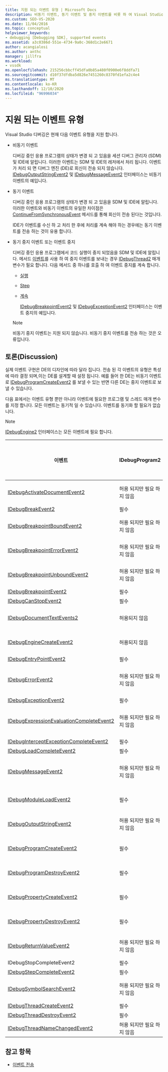 ```yaml
---
title: 지원 되는 이벤트 유형 | Microsoft Docs
description: 비동기 이벤트, 동기 이벤트 및 중지 이벤트를 비롯 하 여 Visual Studio 디버깅에서 지 원하는 이벤트 형식에 대해 알아봅니다.
ms.custom: SEO-VS-2020
ms.date: 11/04/2016
ms.topic: conceptual
helpviewer_keywords:
- debugging [Debugging SDK], supported events
ms.assetid: a3c0386d-551e-4734-9a0c-368d1c2e6671
author: acangialosi
ms.author: anthc
manager: jillfra
ms.workload:
- vssdk
ms.openlocfilehash: 215256cbbcff45dfa0b85a480f0900e6f8ddfa71
ms.sourcegitcommit: d10f37dfdba5d826e7451260c8370fd1efa2c4e4
ms.translationtype: MT
ms.contentlocale: ko-KR
ms.lasthandoff: 12/10/2020
ms.locfileid: "96996034"
---
```

# <a name="supported-event-types"></a>지원 되는 이벤트 유형
Visual Studio 디버깅은 현재 다음 이벤트 유형을 지원 합니다.

- 비동기 이벤트

   디버깅 중인 응용 프로그램의 상태가 변경 되 고 있음을 세션 디버그 관리자 (SDM) 및 IDE에 알립니다. 이러한 이벤트는 SDM 및 IDE의 레저에서 처리 됩니다. 이벤트가 처리 되 면 디버그 엔진 (DE)로 회신이 전송 되지 않습니다. [IDebugOutputStringEvent2](../../extensibility/debugger/reference/idebugoutputstringevent2.md) 및 [IDebugMessageEvent2](../../extensibility/debugger/reference/idebugmessageevent2.md) 인터페이스는 비동기 이벤트의 예입니다.

- 동기 이벤트

   디버깅 중인 응용 프로그램의 상태가 변경 되 고 있음을 SDM 및 IDE에 알립니다. 이러한 이벤트와 비동기 이벤트의 유일한 차이점은 [ContinueFromSynchronousEvent](../../extensibility/debugger/reference/idebugengine2-continuefromsynchronousevent.md) 메서드를 통해 회신이 전송 된다는 것입니다.

   IDE가 이벤트를 수신 하 고 처리 한 후에 처리를 계속 해야 하는 경우에는 동기 이벤트를 전송 하는 것이 유용 합니다.

- 동기 중지 이벤트 또는 이벤트 중지

   디버깅 중인 응용 프로그램에서 코드 실행이 중지 되었음을 SDM 및 IDE에 알립니다. 메서드 [이벤트](../../extensibility/debugger/reference/idebugeventcallback2-event.md)를 사용 하 여 중지 이벤트를 보내는 경우 [IDebugThread2](../../extensibility/debugger/reference/idebugthread2.md) 매개 변수가 필요 합니다. 다음 메서드 중 하나를 호출 하 여 이벤트 중지를 계속 합니다.

  - [실행](../../extensibility/debugger/reference/idebugprogram2-execute.md)

  - [Step](../../extensibility/debugger/reference/idebugprogram2-step.md)

  - [계속](../../extensibility/debugger/reference/idebugprogram2-continue.md)

    [IDebugBreakpointEvent2](../../extensibility/debugger/reference/idebugbreakpointevent2.md) 및 [IDebugExceptionEvent2](../../extensibility/debugger/reference/idebugexceptionevent2.md) 인터페이스는 이벤트 중지의 예입니다.

  > [!NOTE]
  > 비동기 중지 이벤트는 지원 되지 않습니다. 비동기 중지 이벤트를 전송 하는 것은 오류입니다.

## <a name="discussion"></a>토론(Discussion)
 실제 이벤트 구현은 DE의 디자인에 따라 달라 집니다. 전송 된 각 이벤트의 유형은 특성에 따라 결정 되며,이는 DE를 설계할 때 설정 됩니다. 예를 들어 한 DE는 비동기 이벤트로 [IDebugProgramCreateEvent2](../../extensibility/debugger/reference/idebugprogramcreateevent2.md) 를 보낼 수 있는 반면 다른 DE는 중지 이벤트로 보낼 수 있습니다.

 다음 표에서는 이벤트 유형 뿐만 아니라 이벤트에 필요한 프로그램 및 스레드 매개 변수를 지정 합니다. 모든 이벤트는 동기적 일 수 있습니다. 이벤트를 동기화 할 필요가 없습니다.

> [!NOTE]
> [IDebugEngine2](../../extensibility/debugger/reference/idebugengine2.md) 인터페이스는 모든 이벤트에 필요 합니다.

|이벤트|IDebugProgram2|IDebugThread2|이벤트 중지|
|-----------|--------------------|-------------------|---------------------|
|[IDebugActivateDocumentEvent2](../../extensibility/debugger/reference/idebugactivatedocumentevent2.md)|허용 되지만 필요 하지 않음|허용 되지만 필요 하지 않음|아니요|
|[IDebugBreakEvent2](../../extensibility/debugger/reference/idebugbreakevent2.md)|필수|필수|yes|
|[IDebugBreakpointBoundEvent2](../../extensibility/debugger/reference/idebugbreakpointboundevent2.md)|허용 되지만 필요 하지 않음|허용 되지만 필요 하지 않음|아니요|
|[IDebugBreakpointErrorEvent2](../../extensibility/debugger/reference/idebugbreakpointerrorevent2.md)|허용 되지만 필요 하지 않음|허용 되지만 필요 하지 않음|아니요|
|[IDebugBreakpointUnboundEvent2](../../extensibility/debugger/reference/idebugbreakpointunboundevent2.md)|허용 되지만 필요 하지 않음|허용 되지만 필요 하지 않음|아니요|
|[IDebugBreakpointEvent2](../../extensibility/debugger/reference/idebugbreakpointevent2.md)|필수|필수|yes|
|[IDebugCanStopEvent2](../../extensibility/debugger/reference/idebugcanstopevent2.md)|필수|필수|예|
|[IDebugDocumentTextEvents2](../../extensibility/debugger/reference/idebugdocumenttextevents2.md)|허용되지 않음|허용되지 않음|아니요|
|[IDebugEngineCreateEvent2](../../extensibility/debugger/reference/idebugenginecreateevent2.md)|허용되지 않음|허용되지 않음|아니요|
|[IDebugEntryPointEvent2](../../extensibility/debugger/reference/idebugentrypointevent2.md)|필수|필수|yes|
|[IDebugErrorEvent2](../../extensibility/debugger/reference/idebugerrorevent2.md)|허용 되지만 필요 하지 않음|허용 되지만 필요 하지 않음|가능 여부|
|[IDebugExceptionEvent2](../../extensibility/debugger/reference/idebugexceptionevent2.md)|필수|필수|yes|
|[IDebugExpressionEvaluationCompleteEvent2](../../extensibility/debugger/reference/idebugexpressionevaluationcompleteevent2.md)|허용 되지만 필요 하지 않음|허용 되지만 필요 하지 않음|가능 여부|
|[IDebugInterceptExceptionCompleteEvent2](../../extensibility/debugger/reference/idebuginterceptexceptioncompleteevent2.md)|필수|필수|yes|
|[IDebugLoadCompleteEvent2](../../extensibility/debugger/reference/idebugloadcompleteevent2.md)|필수|필수|yes|
|[IDebugMessageEvent2](../../extensibility/debugger/reference/idebugmessageevent2.md)|허용 되지만 필요 하지 않음|허용 되지만 필요 하지 않음|가능 여부|
|[IDebugModuleLoadEvent2](../../extensibility/debugger/reference/idebugmoduleloadevent2.md)|필수|허용 되지만 필요 하지 않음|아니요|
|[IDebugOutputStringEvent2](../../extensibility/debugger/reference/idebugoutputstringevent2.md)|허용 되지만 필요 하지 않음|허용 되지만 필요 하지 않음|아니요|
|[IDebugProgramCreateEvent2](../../extensibility/debugger/reference/idebugprogramcreateevent2.md)|필수|허용 되지만 필요 하지 않음|아니요|
|[IDebugProgramDestroyEvent2](../../extensibility/debugger/reference/idebugprogramdestroyevent2.md)|필수|허용 되지만 필요 하지 않음|아니요|
|[IDebugPropertyCreateEvent2](../../extensibility/debugger/reference/idebugpropertycreateevent2.md)|필수|허용 되지만 필요 하지 않음|아니요|
|[IDebugPropertyDestroyEvent2](../../extensibility/debugger/reference/idebugpropertydestroyevent2.md)|필수|허용 되지만 필요 하지 않음|아니요|
|[IDebugReturnValueEvent2](../../extensibility/debugger/reference/idebugreturnvalueevent2.md)|허용 되지만 필요 하지 않음|허용 되지만 필요 하지 않음|아니요|
|IDebugStopCompleteEvent2|필수|필수|yes|
|[IDebugStepCompleteEvent2](../../extensibility/debugger/reference/idebugstepcompleteevent2.md)|필수|필수|yes|
|[IDebugSymbolSearchEvent2](../../extensibility/debugger/reference/idebugsymbolsearchevent2.md)|허용 되지만 필요 하지 않음|허용 되지만 필요 하지 않음|아니요|
|[IDebugThreadCreateEvent2](../../extensibility/debugger/reference/idebugthreadcreateevent2.md)|필수|필수|예|
|[IDebugThreadDestroyEvent2](../../extensibility/debugger/reference/idebugthreaddestroyevent2.md)|필수|필수|예|
|[IDebugThreadNameChangedEvent2](../../extensibility/debugger/reference/idebugthreadnamechangedevent2.md)|허용 되지만 필요 하지 않음|허용 되지만 필요 하지 않음|예|

## <a name="see-also"></a>참고 항목
- [이벤트 전송](../../extensibility/debugger/sending-events.md)
